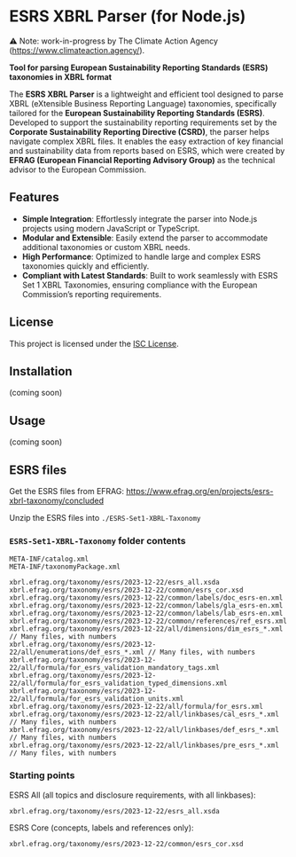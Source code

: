 # ESRS XBRL Parser (for Node.js)

⚠️ Note: work-in-progress by The Climate Action Agency (https://www.climateaction.agency/).

**Tool for parsing European Sustainability Reporting Standards (ESRS) taxonomies in XBRL format**

The **ESRS XBRL Parser** is a lightweight and efficient tool designed to parse XBRL (eXtensible Business Reporting Language) taxonomies, specifically tailored for the **European Sustainability Reporting Standards (ESRS)**. Developed to support the sustainability reporting requirements set by the **Corporate Sustainability Reporting Directive (CSRD)**, the parser helps navigate complex XBRL files. It enables the easy extraction of key financial and sustainability data from reports based on ESRS, which were created by **EFRAG (European Financial Reporting Advisory Group)** as the technical advisor to the European Commission.

## Features

- **Simple Integration**: Effortlessly integrate the parser into Node.js projects using modern JavaScript or TypeScript.
- **Modular and Extensible**: Easily extend the parser to accommodate additional taxonomies or custom XBRL needs.
- **High Performance**: Optimized to handle large and complex ESRS taxonomies quickly and efficiently.
- **Compliant with Latest Standards**: Built to work seamlessly with ESRS Set 1 XBRL Taxonomies, ensuring compliance with the European Commission’s reporting requirements.

## License

This project is licensed under the [ISC License](LICENSE).

## Installation

(coming soon)

## Usage

(coming soon)

## ESRS files

Get the ESRS files from EFRAG: https://www.efrag.org/en/projects/esrs-xbrl-taxonomy/concluded

Unzip the ESRS files into `./ESRS-Set1-XBRL-Taxonomy`

### `ESRS-Set1-XBRL-Taxonomy` folder contents

	META-INF/catalog.xml
	META-INF/taxonomyPackage.xml

	xbrl.efrag.org/taxonomy/esrs/2023-12-22/esrs_all.xsda
	xbrl.efrag.org/taxonomy/esrs/2023-12-22/common/esrs_cor.xsd
	xbrl.efrag.org/taxonomy/esrs/2023-12-22/common/labels/doc_esrs-en.xml
	xbrl.efrag.org/taxonomy/esrs/2023-12-22/common/labels/gla_esrs-en.xml
	xbrl.efrag.org/taxonomy/esrs/2023-12-22/common/labels/lab_esrs-en.xml
	xbrl.efrag.org/taxonomy/esrs/2023-12-22/common/references/ref_esrs.xml
	xbrl.efrag.org/taxonomy/esrs/2023-12-22/all/dimensions/dim_esrs_*.xml // Many files, with numbers
	xbrl.efrag.org/taxonomy/esrs/2023-12-22/all/enumerations/def_esrs_*.xml // Many files, with numbers
	xbrl.efrag.org/taxonomy/esrs/2023-12-22/all/formula/for_esrs_validation_mandatory_tags.xml
	xbrl.efrag.org/taxonomy/esrs/2023-12-22/all/formula/for_esrs_validation_typed_dimensions.xml
	xbrl.efrag.org/taxonomy/esrs/2023-12-22/all/formula/for_esrs_validation_units.xml
	xbrl.efrag.org/taxonomy/esrs/2023-12-22/all/formula/for_esrs.xml
	xbrl.efrag.org/taxonomy/esrs/2023-12-22/all/linkbases/cal_esrs_*.xml // Many files, with numbers
	xbrl.efrag.org/taxonomy/esrs/2023-12-22/all/linkbases/def_esrs_*.xml // Many files, with numbers
	xbrl.efrag.org/taxonomy/esrs/2023-12-22/all/linkbases/pre_esrs_*.xml // Many files, with numbers

### Starting points

ESRS All (all topics and disclosure requirements, with all linkbases):

	xbrl.efrag.org/taxonomy/esrs/2023-12-22/esrs_all.xsda

ESRS Core (concepts, labels and references only):

	xbrl.efrag.org/taxonomy/esrs/2023-12-22/common/esrs_cor.xsd
